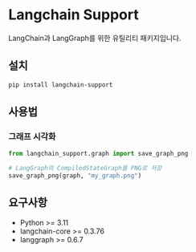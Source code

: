 # Langchain Support

LangChain과 LangGraph를 위한 유틸리티 패키지입니다.

## 설치

```bash
pip install langchain-support
```

## 사용법

### 그래프 시각화

```python
from langchain_support.graph import save_graph_png

# LangGraph의 CompiledStateGraph를 PNG로 저장
save_graph_png(graph, "my_graph.png")
```


## 요구사항

- Python >= 3.11
- langchain-core >= 0.3.76
- langgraph >= 0.6.7
